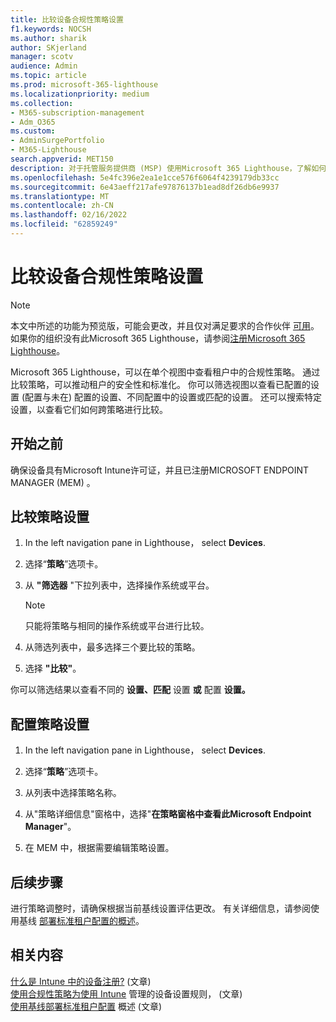 ```yaml
---
title: 比较设备合规性策略设置
f1.keywords: NOCSH
ms.author: sharik
author: SKjerland
manager: scotv
audience: Admin
ms.topic: article
ms.prod: microsoft-365-lighthouse
ms.localizationpriority: medium
ms.collection:
- M365-subscription-management
- Adm_O365
ms.custom:
- AdminSurgePortfolio
- M365-Lighthouse
search.appverid: MET150
description: 对于托管服务提供商 (MSP) 使用Microsoft 365 Lighthouse，了解如何比较设备合规性策略设置。
ms.openlocfilehash: 5e4fc396e2ea1e1cce576f6064f4239179db33cc
ms.sourcegitcommit: 6e43aeff217afe97876137b1ead8df26db6e9937
ms.translationtype: MT
ms.contentlocale: zh-CN
ms.lasthandoff: 02/16/2022
ms.locfileid: "62859249"
---
```

# <a name="compare-device-compliance-policy-settings"></a>比较设备合规性策略设置

> [!NOTE]
> 本文中所述的功能为预览版，可能会更改，并且仅对满足要求的合作伙伴 [可用](m365-lighthouse-requirements.md)。 如果你的组织没有此Microsoft 365 Lighthouse，请参阅[注册Microsoft 365 Lighthouse](m365-lighthouse-sign-up.md)。

Microsoft 365 Lighthouse，可以在单个视图中查看租户中的合规性策略。 通过比较策略，可以推动租户的安全性和标准化。 你可以筛选视图以查看已配置的设置 (配置与未在) 配置的设置、不同配置中的设置或匹配的设置。 还可以搜索特定设置，以查看它们如何跨策略进行比较。

## <a name="before-you-begin"></a>开始之前

确保设备具有Microsoft Intune许可证，并且已注册MICROSOFT ENDPOINT MANAGER (MEM) 。

## <a name="compare-policy-settings"></a>比较策略设置

1. In the left navigation pane in Lighthouse， select **Devices**.

2. 选择“**策略**”选项卡。

3. 从 **"筛选器** "下拉列表中，选择操作系统或平台。

   > [!NOTE]
   > 只能将策略与相同的操作系统或平台进行比较。

4. 从筛选列表中，最多选择三个要比较的策略。

5. 选择 **"比较"**。

你可以筛选结果以查看不同的 **设置、匹配** 设置 **或** 配置 **设置。**

## <a name="configure-a-policy-setting"></a>配置策略设置

1. In the left navigation pane in Lighthouse， select **Devices**.

2. 选择“**策略**”选项卡。

3. 从列表中选择策略名称。

4. 从"策略详细信息"窗格中，选择"**在策略窗格中查看此Microsoft Endpoint Manager**"。

5. 在 MEM 中，根据需要编辑策略设置。

## <a name="next-steps"></a>后续步骤

进行策略调整时，请确保根据当前基线设置评估更改。 有关详细信息，请参阅使用基线 [部署标准租户配置的概述](m365-lighthouse-deploy-standard-tenant-configurations-overview.md)。

## <a name="related-content"></a>相关内容

[什么是 Intune 中的设备注册?](/mem/intune/enrollment/device-enrollment)  (文章)   
[使用合规性策略为使用 Intune](/mem/intune/protect/device-compliance-get-started) 管理的设备设置规则， (文章)   
[使用基线部署标准租户配置](m365-lighthouse-deploy-standard-tenant-configurations-overview.md) 概述 (文章) 
